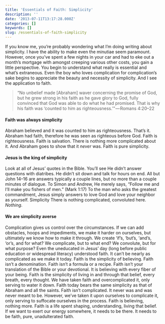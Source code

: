 ```yaml
---
title: 'Essentials of Faith: Simplicity'
description: ''
date: '2013-07-11T13:17:28.000Z'
categories: []
keywords: []
slug: /essentials-of-faith-simplicity
---
```

If you know me, you’re probably wondering what I’m doing writing about simplicity. I have the ability to make even the minutiae seem paramount. However, once you’ve spent a few nights in your car and had to eke out a month’s mortgage with amongst creeping various other costs, you gain a little perspective. You begin to understand what really is essential and what’s extraneous. Even the boy who loves complication for complication’s sake begins to appreciate the beauty and necessity of simplicity. And I see the application to faith.
> “No unbelief made \[Abraham\] waver concerning the promise of God, but he grew strong in his faith as he gave glory to God, fully convinced that God was able to do what he had promised. That is why his faith was ‘counted to him as righteousness.’” — Romans 4:20–22
#### Faith was always simplicity
Abraham believed and it was counted to him as righteousness. That’s it. Abraham had faith, therefore he was seen as righteous before God. Faith is righteousness. Faith is salvation. There is nothing more complicated about it. And Abraham goes to show that it _never_ was. Faith is pure simplicity.
#### Jesus is the king of simplicity
Look at all of Jesus’ quotes in the Bible. You’ll see He didn’t answer questions with diatribes. He didn’t sit down and talk for hours on end. All but John 14–16 are answers typically a couple lines, but no more than a couple minutes of dialogue. To Simon and Andrew, He merely says, “Follow me and I’ll make you fishers of men.” (Mark 1:17) To the man who asks the greatest commandment, Jesus simply answers to love God and love your neighbor as yourself. Simplicity There is nothing complicated, convoluted here. _Nothing_.
#### We are simplicity averse
Complication gives us control over the circumstances. If we can add obstacles, hoops and impediments, we make it harder on ourselves, but ultimately we know how to make it through. We create ‘if’s, ‘but’s, ‘and’s, ‘or’s, and for what? We complicate, but to what end? We convolute, but for what purpose? Even the uneducated in Jesus’ day (long before public education or widespread literacy) understood faith. It can’t be nearly as complicated as we make it today. Faith is the simplicity of believing. Faith isn’t a denomination. Faith isn’t a formula or a recipe. Faith isn’t your translation of the Bible or your devotional. It is believing with every fiber of your being. Faith is the simplicity of living in and through that belief, every breath, every thought.
We have taken faith and overcomplicated it, only serving to water it down. Faith today bears the same simplicity as that of Abraham and all the saints. Faith isn’t complicated. It never was and was never meant to be. However, we’ve taken it upon ourselves to complicate it, only serving to suffocate ourselves in the process. Faith is believing, nothing more. Faith is a life spent shaping, understanding, living that belief. If we want to exert our energy somewhere, it needs to be there. It needs to be faith, pure, unadulterated faith.
